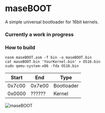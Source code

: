 # maseBOOT
A simple universal bootloader for 16bit kernels.

### Currently a work in progress

### How to build

```
nasm maseBOOT.asm -f bin -o maseBOOT.bin
cat maseBOOT.bin 'YourKernel.bin' > OS16.bin
sudo qemu-system-x86 -fda OS16.bin
```

Start  | End    | Type
-------|--------|-------------
0x7c00 | 0x7e00 | Bootloader
0x0000 | ?????? | Kernel

![maseBOOT](https://github.com/masen-f/maseBOOT/blob/main/maseBOOT_ss.png)
